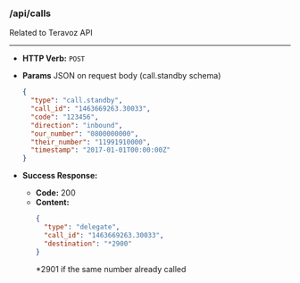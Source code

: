 ### /api/calls 

Related to Teravoz API

----
  * **HTTP Verb:** `POST`
  
  * **Params** 
    JSON on request body (call.standby schema)
    ```json
    {
      "type": "call.standby",
      "call_id": "1463669263.30033",
      "code": "123456",
      "direction": "inbound",
      "our_number": "0800000000",
      "their_number": "11991910000",
      "timestamp": "2017-01-01T00:00:00Z"
    }
    ```
  * **Success Response:**

    * **Code:** 200 <br />
    * **Content:** 
        ```json
        {
          "type": "delegate",
          "call_id": "1463669263.30033",
          "destination": "*2900"
        }
        ```
        *2901 if the same number already called
